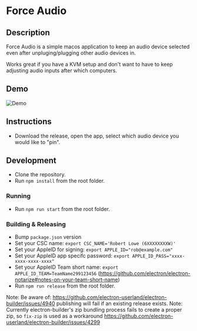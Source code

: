 # Force Audio

## Description

Force Audio is a simple macos application to keep an audio device selected even after unpluging/plugging other audio devices in.

Works great if you have a KVM setup and don't want to have to keep adjusting audio inputs after which computers.

## Demo

![Demo](https://user-images.githubusercontent.com/601141/124347045-354e8f00-dbb0-11eb-9067-24cd6314d77a.gif)

## Instructions

- Download the release, open the app, select which audio device you would like to "pin".

## Development

- Clone the repository.
- Run `npm install` from the root folder.


### Running
- Run `npm run start` from the root folder.

### Building & Releasing

- Bump `package.json` version
- Set your CSC name: `export CSC_NAME='Robert Lowe (6XXXXXXXXW)'`
- Set your AppleID for signing: `export APPLE_ID="rob@example.com"`
- Set your AppleID app specifc password: `export APPLE_ID_PASS="xxxx-xxxx-xxxx-xxxx"`
- Set your AppleID Team short name: `export APPLE_ID_TEAM=TeamName299123456` (https://github.com/electron/electron-notarize#notes-on-your-team-short-name)
- Run `npm run release` from the root folder.

Note: Be aware of: https://github.com/electron-userland/electron-builder/issues/4940 publishing will fail if an existing release exists.
Note: Currently electron-builder's zip bundling process fails to create a proper zip, so `fix-zip` is used as a workaround https://github.com/electron-userland/electron-builder/issues/4299

